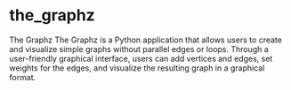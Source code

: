 # the_graphz
The Graphz The Graphz is a Python application that allows users to create and visualize simple graphs without parallel edges or loops. Through a user-friendly graphical interface, users can add vertices and edges, set weights for the edges, and visualize the resulting graph in a graphical format.
